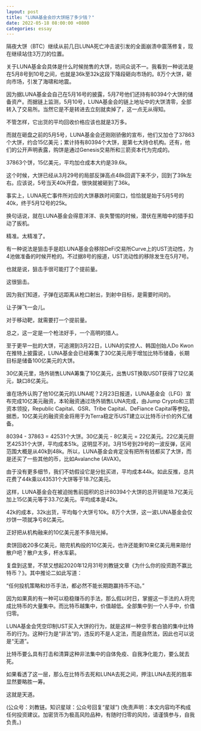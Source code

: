 ```yaml
---
layout: post
title: "LUNA基金会炒大饼赔了多少钱？"
date: 2022-05-18 08:00:00 +0800
categories: essay
---
```


隔夜大饼（BTC）继续从前几日LUNA死亡冲击波引发的全面崩溃中震荡修复，现在继续站住3万刀的位置。

关于LUNA基金会具体是什么时候抛售的大饼，坊间众说不一。我看到一种说法是在5月8号到10号之间，也就是36k至32k这段下降段砸向市场的。8万个大饼，砸向市场，引发了海啸和地震。

因为据LUNA基金会自己在5月16号的披露，5月7号他们还持有80394个大饼的储备资产。而据链上监测，5月10号，LUNA基金会的链上地址中的大饼清零，全部转入了交易所。当然它是不是转进去立刻就卖掉了，这一点无从得知。

不管怎样，它出货的平均回收价格应该也就是3万多。

而就在砸盘之前的5月5号，LUNA基金会还刚刚骄傲的宣布，他们又加仓了37863个大饼，约合15亿美元；累计持有80394个大饼，是第七大持仓机构。还有，他们的公开声明表露，购饼是通过Genesis交易所和三箭资本代为完成的。

37863个饼，15亿美元，平均加仓成本大约是39.6k。

这个时候，大饼已经从3月29号的局部反弹高点48k回调下来不少，回到了39k左右。应该说，5号当天40k开盘，很快就被砸到了36k。

事实上，LUNA死亡事件所对应的大饼暴跌时间窗口，恰恰就是始于5月5号的40k，终于5月12号的25k。

换句话说，就在LUNA基金会得意洋洋、丧失警惕的时候，潜伏在黑暗中的猎手扣动了扳机。

精准。太精准了。

有一种说法是狙击手是趁LUNA基金会移除DeFi交易所Curve上的UST流动性，为4池做准备的时候开枪的。不过据8号的报道，UST流动性的移除发生在5月7号。

也就是说，狙击手很可能打了个提前量。

这很狙击。

因为我们知道，子弹在远距离从枪口射出，到射中目标，是需要时间的。

让子弹飞一会儿。

对于移动靶，就需要打一个提前量。

总之，这一定是一个枪法好手，一个高明的猎人。

至于更早一批的大饼，可追溯到3月22日，LUNA的实控人、韩国创始人Do Kwon在推特上披露说，LUNA基金会已经筹集了30亿美元用于增加比特币储备，长期目标是储备100亿美元的大饼。

30亿美元里，场外销售LUNA筹集了10亿美元，出售UST换取USDT获得了12亿美元，缺口8亿美元。

谁在场外认购了他10亿美元的LUNA呢？2月23日报道，LUNA基金会（LFG）宣布完成10亿美元融资，本轮融资通过场外销售LUNA完成，由Jump Crypto和三箭资本领投，Republic Capital、GSR、Tribe Capital、DeFiance Capital等参投。据悉，10亿美元的融资资金将用于为Terra稳定币UST建立以比特币计价的外汇储备。

80394 - 37863 = 42531个大饼。30亿美元 - 8亿美元 = 22亿美元。22亿美元厨艺42531个大饼，平均成本51k。这明显不对。3月15号到29号的一波反弹，区间范围大概是从40k到48k。所以，LUNA基金会肯定没有把所有钱都买了大饼，而是还买了一些其他的币，比如Avalanche (AVAX)。

由于没有更多细节，我们不妨假设它是分批买进，平均成本44k。如此反推，总共花费了44k乘以43531个大饼等于18.7亿美元。

这样，LUNA基金会在被迫抛售前囤积的总计80394个大饼的总开销是18.7亿美元加上15亿美元等于33.7亿美元。平均成本是42k。

42k的成本，32k出货，平均每个大饼亏10k。8万个大饼，这一波LUNA基金会仅炒饼一项就净亏8亿美元。

正好把从机构融来的10亿美元差不多陪光​掉。​

卖饼回收20多亿美元，赔完机构投的10亿美元，也许还能剩10来亿美元用来赔付散户吧？散户太多，杯水车薪。

复盘到这里，不禁又想起2020年12月31号刘教链文章《为什么你的投资跑不赢比特币？》。其中推论二如此写道：

“任何投机策略和炒币手法，都必然不能长期跑赢持币不动。”

因为如果真的有一种可以稳稳赚币的手法，那么假以时日，掌握这一手法的人将完成比特币的大量集中。而比特币越集中，价值越低。全部集中到一个人手中，价值归零。

LUNA基金会凭空印制UST买入大饼的行为，就是这样一种空手套白狼的集中比特币的行为。这种行为是“非法”的，违反的不是人定法，而是自然法，因此也可以说是“无道”。

比特币要么具有打击和清算这种非法集中的自体免疫、自我净化能力，要么就去死。

如果看透了这一层，那么在比特币去死和LUNA去死之间，押注LUNA去死的胜率显然要略胜一筹。

这就是天道。

(公众号：刘教链。知识星球：公众号回复“星球”)
(免责声明：本文内容均不构成任何投资建议。加密货币为极高风险品种，有随时归零的风险，请谨慎参与，自我负责。)
